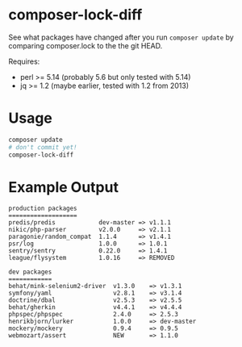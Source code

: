 composer-lock-diff
==================

See what packages have changed after you run `composer update` by comparing composer.lock to the the git HEAD.

Requires:
- perl >= 5.14 (probably 5.6 but only tested with 5.14)
- jq   >= 1.2 (maybe earlier, tested with 1.2 from 2013)

Usage
=====

```bash
composer update
# don't commit yet!
composer-lock-diff
```

Example Output
==============

```
production packages
===================
predis/predis            dev-master => v1.1.1
nikic/php-parser         v2.0.0     => v2.1.1
paragonie/random_compat  1.1.4      => v1.4.1
psr/log                  1.0.0      => 1.0.1
sentry/sentry            0.22.0     => 1.4.1
league/flysystem         1.0.16     => REMOVED

dev packages
============
behat/mink-selenium2-driver  v1.3.0    => v1.3.1
symfony/yaml                 v2.8.1    => v3.1.4
doctrine/dbal                v2.5.3    => v2.5.5
behat/gherkin                v4.4.1    => v4.4.4
phpspec/phpspec              2.4.0     => 2.5.3
henrikbjorn/lurker           1.0.0     => dev-master
mockery/mockery              0.9.4     => 0.9.5
webmozart/assert             NEW       => 1.1.0
```
